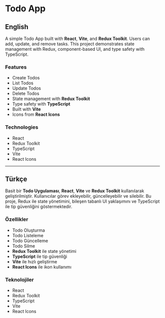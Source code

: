 # Todo App

## English
A simple Todo App built with **React**, **Vite**, and **Redux Toolkit**. Users can add, update, and remove tasks. This project demonstrates state management with Redux, component-based UI, and type safety with TypeScript.

### Features
- Create Todos
- List Todos
- Update Todos
- Delete Todos
- State management with **Redux Toolkit**
- Type safety with **TypeScript**
- Built with **Vite**
- Icons from **React Icons**

### Technologies
- React
- Redux Toolkit
- TypeScript
- Vite
- React Icons

---

## Türkçe
Basit bir **Todo Uygulaması**, **React**, **Vite** ve **Redux Toolkit** kullanılarak geliştirilmiştir. Kullanıcılar görev ekleyebilir, güncelleyebilir ve silebilir. Bu proje, Redux ile state yönetimini, bileşen tabanlı UI yaklaşımını ve TypeScript ile tip güvenliğini göstermektedir.

### Özellikler
- Todo Oluşturma
- Todo Listeleme
- Todo Güncelleme
- Todo Silme
- **Redux Toolkit** ile state yönetimi
- **TypeScript** ile tip güvenliği
- **Vite** ile hızlı geliştirme
- **React Icons** ile ikon kullanımı

### Teknolojiler
- React
- Redux Toolkit
- TypeScript
- Vite
- React Icons
